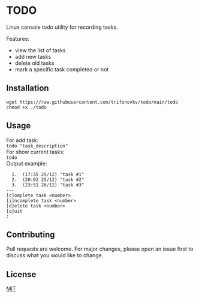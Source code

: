 # TODO
Linux console todo utility for recording tasks.

Features:  
- view the list of tasks  
- add new tasks  
- delete old tasks  
- mark a specific task completed or not  

## Installation
`wget https://raw.githubusercontent.com/trifonovkv/todo/main/todo`   
`chmod +x ./todo`

## Usage
For add task:  
`todo "task_description"`   
For show current tasks:  
`todo`  
Output example:  
```
  1.  (17:35 25/12) "task #1"
  2.  (20:02 25/12) "task #2"
  3.  (23:51 26/12) "task #3"
---
[c]omplete task <number>
[i]ncomplete task <number>
[d]elete task <number>
[q]uit
:
```

## Contributing
Pull requests are welcome. For major changes, please open an issue first to discuss what you would like to change.

## License
[MIT](https://choosealicense.com/licenses/mit/)



